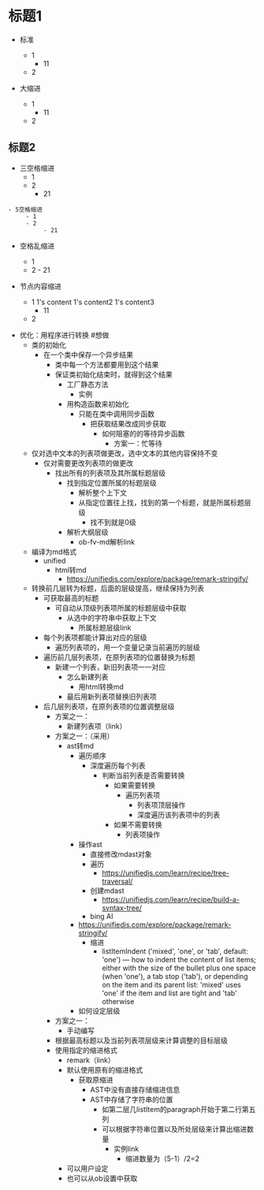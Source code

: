 # 标题1
- 标准
  - 1
    - 11
  - 2

- 大缩进
	- 1
		- 11
	- 2
## 标题2
- 三空格缩进
   - 1
   - 2
      - 21
```
- 5空格缩进
     - 1
	 - 2
		  - 21
```
- 空格乱缩进
   - 1
   - 2
          - 21

- 节点内容缩进
   - 1
     1's content
1's content2
       1's content3
	  - 11
   - 2

* 优化：用程序进行转换 #想做
  * 类的初始化
    * 在一个类中保存一个异步结果
      * 类中每一个方法都要用到这个结果
      * 保证类初始化结束时，就得到这个结果
        * 工厂静态方法
          * 实例
        * 用构造函数来初始化
          * 只能在类中调用同步函数
            * 把获取结果改成同步获取
              * 如何阻塞的的等待异步函数
                * 方案一：忙等待
  * 仅对选中文本的列表项做更改，选中文本的其他内容保持不变
    * 仅对需要更改列表项的做更改
      * 找出所有的列表项及其所属标题层级
        * 找到指定位置所属的标题层级
          * 解析整个上下文
          * 从指定位置往上找，找到的第一个标题，就是所属标题层级
            * 找不到就是0级
        * 解析大纲层级
          * ob-fv-md解析link
  * 编译为md格式
    * unified
      * html转md
        * https://unifiedjs.com/explore/package/remark-stringify/
  * 转换前几层转为标题，后面的层级提高，继续保持为列表
    * 可获取最高的标题
      * 可自动从顶级列表项所属的标题层级中获取
        * 从选中的字符串中获取上下文
          * 所属标题层级link
    * 每个列表项都能计算出对应的层级
      * 遍历列表项的，用一个变量记录当前遍历的层级
    * 遍历前几层列表项，在原列表项的位置替换为标题
      * 新建一个列表，新旧列表项一一对应
        * 怎么新建列表
          * 用html转换md
        * 最后用新列表项替换旧列表项
    * 后几层列表项，在原列表项的位置调整层级
      * 方案之一：
        * 新建列表项（link）
      * 方案之一：（采用）
        * ast转md
          * 遍历顺序
            * 深度遍历每个列表
              * 判断当前列表是否需要转换
                * 如果需要转换
                  * 遍历列表项
                    * 列表项顶层操作
                    * 深度遍历该列表项中的列表
                * 如果不需要转换
                  * 列表项操作
          * 操作ast
            * 直接修改mdast对象
            * 遍历
              * https://unifiedjs.com/learn/recipe/tree-traversal/
            * 创建mdast
              * https://unifiedjs.com/learn/recipe/build-a-syntax-tree/
            * bing AI
          * https://unifiedjs.com/explore/package/remark-stringify/
            * 缩进
              * listItemIndent ('mixed', 'one', or 'tab', default: 'one') — how to indent the content of list items; either with the size of the bullet plus one space (when 'one'), a tab stop ('tab'), or depending on the item and its parent list: 'mixed' uses 'one' if the item and list are tight and 'tab' otherwise
          * 如何设定层级
      * 方案之一：
        * 手动编写
      * 根据最高标题以及当前列表项层级来计算调整的目标层级
      * 使用指定的缩进格式
        * remark（link）
        * 默认使用原有的缩进格式
          * 获取原缩进
            * AST中没有直接存储缩进信息
            * AST中存储了字符串的位置
              * 如第二层几listItem的paragraph开始于第二行第五列
              * 可以根据字符串位置以及所处层级来计算出缩进数量
                * 实例link
                  * 缩进数量为（5-1）/2=2
        * 可以用户设定
        * 也可以从ob设置中获取
